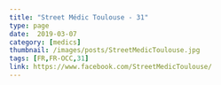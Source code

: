 ```yaml
---
title: "Street Médic Toulouse - 31"
type: page
date:  2019-03-07
category: [medics]
thumbnail: /images/posts/StreetMedicToulouse.jpg
tags: [FR,FR-OCC,31]
link: https://www.facebook.com/StreetMedicToulouse/
---
```

